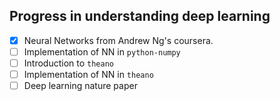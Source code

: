 ## Progress in understanding deep learning

- [x] Neural Networks from Andrew Ng's coursera.
- [ ] Implementation of NN in ```python-numpy```
- [ ] Introduction to ```theano```
- [ ] Implementation of NN in ```theano```
- [ ] Deep learning nature paper
